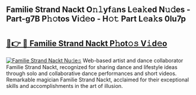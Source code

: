 ## Familie Strand Nackt O𝚗𝚕yf𝚊ns L𝚎a𝚔ed N𝚞𝚍es - Part-g7B P𝚑𝚘tos Vi𝚍𝚎o - H𝚘𝚝 Part L𝚎a𝚔s 0Iu7p

# <h2><a href="http://kfc1cpa.oniu.top/?m=Familie+Strand+Nackt">🔗👉 🔴 Familie Strand Nackt P𝚑ot𝚘𝚜 V𝚒d𝚎o</a></h2>

[![Familie Strand Nackt Nu𝚍e𝚜](https://i.imgur.com/0qMVB7G.gif)](http://kfc1cpa.oniu.top/?m=Familie+Strand+Nackt)
Web-based artist and dance collaborator Familie Strand Nackt, recognized for sharing dance and lifestyle ideas through solo and collaborative dance performances and short videos. Remarkable magician Familie Strand Nackt, acclaimed for their exceptional skills and accomplishments in the art of illusion.  
